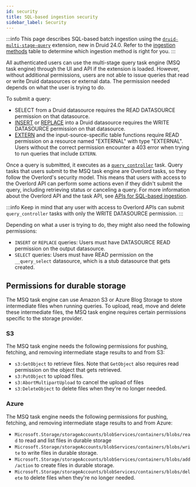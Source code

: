 ```yaml
---
id: security
title: SQL-based ingestion security
sidebar_label: Security
---
```


<!--
  ~ Licensed to the Apache Software Foundation (ASF) under one
  ~ or more contributor license agreements.  See the NOTICE file
  ~ distributed with this work for additional information
  ~ regarding copyright ownership.  The ASF licenses this file
  ~ to you under the Apache License, Version 2.0 (the
  ~ "License"); you may not use this file except in compliance
  ~ with the License.  You may obtain a copy of the License at
  ~
  ~   http://www.apache.org/licenses/LICENSE-2.0
  ~
  ~ Unless required by applicable law or agreed to in writing,
  ~ software distributed under the License is distributed on an
  ~ "AS IS" BASIS, WITHOUT WARRANTIES OR CONDITIONS OF ANY
  ~ KIND, either express or implied.  See the License for the
  ~ specific language governing permissions and limitations
  ~ under the License.
  -->

:::info
 This page describes SQL-based batch ingestion using the [`druid-multi-stage-query`](../multi-stage-query/index.md)
 extension, new in Druid 24.0. Refer to the [ingestion methods](../ingestion/index.md#batch) table to determine which
 ingestion method is right for you.
:::

All authenticated users can use the multi-stage query task engine (MSQ task engine) through the UI and API if the
extension is loaded. However, without additional permissions, users are not able to issue queries that read or write
Druid datasources or external data. The permission needed depends on what the user is trying to do.

To submit a query:

- SELECT from a Druid datasource requires the READ DATASOURCE permission on that datasource.
- [INSERT](reference.md#insert) or [REPLACE](reference.md#replace) into a Druid datasource requires the WRITE DATASOURCE
  permission on that datasource.
- [EXTERN](reference.md#extern-function) and the input-source-specific table functions require READ permission on a
  resource named "EXTERNAL" with type "EXTERNAL". Users without the correct
  permission encounter a 403 error when trying to run queries that include `EXTERN`.

Once a query is submitted, it executes as a [`query_controller`](concepts.md#execution-flow) task. Query tasks that
users submit to the MSQ task engine are Overlord tasks, so they follow the Overlord's security model. This means that
users with access to the Overlord API can perform some actions even if they didn't submit the query, including
retrieving status or canceling a query. For more information about the Overlord API and the task API, see [APIs for
SQL-based ingestion](../api-reference/sql-ingestion-api.md). 

:::info
 Keep in mind that any user with access to Overlord APIs can submit `query_controller` tasks with only the WRITE DATASOURCE permission.
:::

Depending on what a user is trying to do, they might also need the following permissions:

- `INSERT` or `REPLACE` queries: Users must have DATASOURCE READ permission on the output datasource.
- `SELECT` queries: Users must have READ permission on the `__query_select` datasource, which is a stub datasource that gets created.
  



## Permissions for durable storage

The MSQ task engine can use Amazon S3 or Azure Blog Storage to store intermediate files when running queries. To upload, read, move and delete these intermediate files, the MSQ task engine requires certain permissions specific to the storage provider. 

### S3

The MSQ task engine needs the following permissions for pushing,  fetching, and removing intermediate stage results to and from S3:

- `s3:GetObject` to retrieve files. Note that `GetObject` also requires read permission on the object that gets retrieved. 
- `s3:PutObject` to upload files.
- `s3:AbortMultipartUpload` to cancel the upload of files
- `s3:DeleteObject` to delete files when they're no longer needed. 

### Azure

The MSQ task engine needs the following permissions for pushing, fetching, and removing intermediate stage results to and from Azure:

- `Microsoft.Storage/storageAccounts/blobServices/containers/blobs/read` to read and list files in durable storage 
- `Microsoft.Storage/storageAccounts/blobServices/containers/blobs/write` to write files in durable storage.
- `Microsoft.Storage/storageAccounts/blobServices/containers/blobs/add/action` to create files in durable storage.
- `Microsoft.Storage/storageAccounts/blobServices/containers/blobs/delete` to delete files when they're no longer needed.